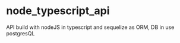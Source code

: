 # node_typescript_api
API build with nodeJS in typescript and sequelize as ORM, DB in use postgresQL
